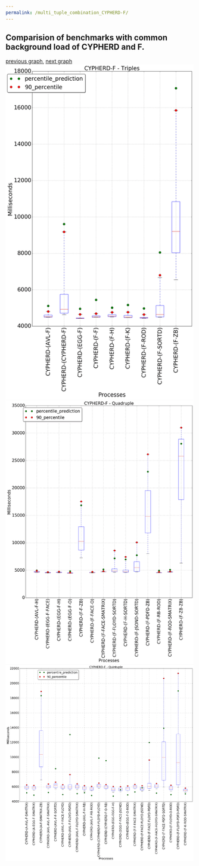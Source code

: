 ```yaml
---
permalink: /multi_tuple_combination_CYPHERD-F/
---
```



 ## Comparision of benchmarks with common background load of CYPHERD and F.

[previous graph](../multi_tuple_combination_CYPHERD-FLOYD/), [next graph](../multi_tuple_combination_CYPHERD-H/)
![graph figure](./images/triple/CYPHERD/CYPHERD-F_box.png)![graph figure](./images/quadruple/CYPHERD/CYPHERD-F_box.png)![graph figure](./images/quintuple/CYPHERD/CYPHERD-F_box.png)
